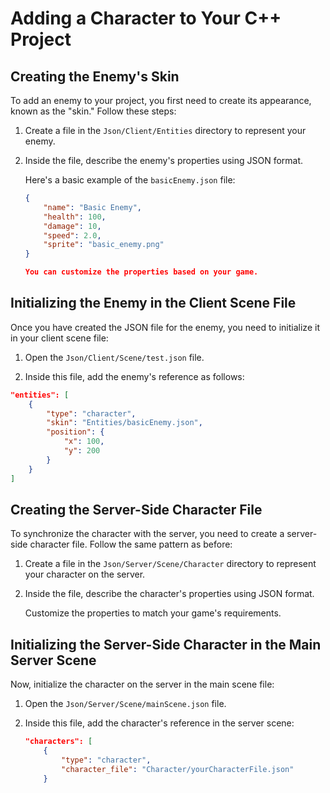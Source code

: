 # Adding a Character to Your C++ Project

## Creating the Enemy's Skin

To add an enemy to your project, you first need to create its appearance, known as the "skin." Follow these steps:

1. Create a file in the `Json/Client/Entities` directory to represent your enemy.

2. Inside the file, describe the enemy's properties using JSON format.

   Here's a basic example of the `basicEnemy.json` file:

   ```json
   {
       "name": "Basic Enemy",
       "health": 100,
       "damage": 10,
       "speed": 2.0,
       "sprite": "basic_enemy.png"
   }

   You can customize the properties based on your game.

## Initializing the Enemy in the Client Scene File

Once you have created the JSON file for the enemy, you need to initialize it in your client scene file:

1. Open the `Json/Client/Scene/test.json` file.

2. Inside this file, add the enemy's reference as follows:

```json
"entities": [
    {
        "type": "character",
        "skin": "Entities/basicEnemy.json",
        "position": {
            "x": 100,
            "y": 200
        }
    }
]
```
## Creating the Server-Side Character File

To synchronize the character with the server, you need to create a server-side character file. Follow the same pattern as before:

1. Create a file in the `Json/Server/Scene/Character` directory to represent your character on the server.

2. Inside the file, describe the character's properties using JSON format.

   Customize the properties to match your game's requirements.

## Initializing the Server-Side Character in the Main Server Scene

Now, initialize the character on the server in the main scene file:

1. Open the `Json/Server/Scene/mainScene.json` file.

2. Inside this file, add the character's reference in the server scene:

   ```json
   "characters": [
       {
           "type": "character",
           "character_file": "Character/yourCharacterFile.json"
       }